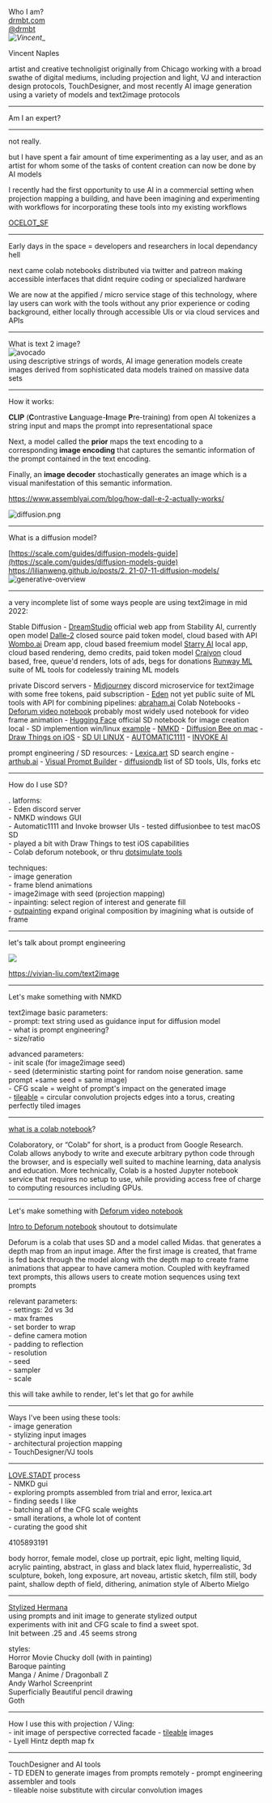 
Who I am?  
[drmbt.com](drmbt.com)   
[@drmbt](instagram.com/drmbt)   
_![Vincent](/assets/Vincent-AI-browneyes.png)__

Vincent Naples  

artist and creative technoligist originally from Chicago working with a broad swathe of digital mediums, including projection and light, VJ and interaction design protocols, TouchDesigner, and most recently AI image generation using a variety of models and text2image protocols  

___
Am I an expert?  
___
not really.  

but I have spent a fair amount of time experimenting as a lay user, and as an artist for whom some of the tasks of content creation can now be done by AI models

I recently had the first opportunity to use AI in a commercial setting when projection mapping a building, and have been imagining and experimenting with workflows for incorporating these tools into my existing workflows

[OCELOT_SF](https://photos.app.goo.gl/9e3YeFoEEYBDidJp6)

___
Early days in the space = developers and researchers in local dependancy hell

next came colab notebooks distributed via twitter and patreon making accessible interfaces that didnt require coding or specialized hardware

We are now at the appified / micro service stage of this technology, where lay users can work with the tools without any prior experience or coding background, either locally through accessible UIs or via cloud services and APIs

___
What is text 2 image?  
![avocado](/assets/avocado-chair.png)  
using descriptive strings of words, AI image generation models create images derived from sophisticated data models trained on massive data sets 
___
How it works:  

**CLIP** (**C**ontrastive **L**anguage-**I**mage **P**re-training) from open AI tokenizes a string input and maps the prompt into representational space   

Next, a model called the **prior** maps the text encoding to a corresponding **image** **encoding** that captures the semantic information of the prompt contained in the text encoding.  

Finally, an **image decoder** stochastically generates an image which is a visual manifestation of this semantic information.  

https://www.assemblyai.com/blog/how-dall-e-2-actually-works/  

![diffusion.png](/assets/diffusion.png)  

___


What is a diffusion model?  

[https://scale.com/guides/diffusion-models-guide](https://scale.com/guides/diffusion-models-guide) 
[https://lilianweng.github.io/posts/2. 21-07-11-diffusion-models/](https://lilianweng.github.io/posts/2021-07-11-diffusion-models/) 
![generative-overview](/assets/generative-overview.png)  

---
a very incomplete list of some ways people are using text2image in mid 2022:

Stable Diffusion - [DreamStudio](https://beta.dreamstudio.ai/dream) official web app from Stability AI, currently open model
[Dalle-2](https://openai.com/dall-e-2/) closed source paid token model, cloud based with API
[Wombo.ai](https://www.wombo.ai/) Dream app, cloud based freemium model
[Starry AI](https://www.starryai.com/) local app, cloud based rendering, demo credits, paid token model
[Craiyon](https://www.craiyon.com/) cloud based, free, queue'd renders, lots of ads, begs for donations
[Runway ML](https://runwayml.com/training/) suite of ML tools for codelessly training ML models

private Discord servers
    - [Midjourney](https://www.midjourney.com/) discord microservice for text2image with some free tokens, paid subscription
    - [Eden](https://www.edenai.co/) not yet public suite of ML tools with API for combining pipelines: [abraham.ai](abraham.ai)
Colab Notebooks
    - [Deforum video notebook](https://colab.research.google.com/github/deforum/stable-diffusion/blob/main/Deforum_Stable_Diffusion.ipynb#scrollTo=qH74gBWDd2oq) probably most widely used notebook for video frame animation
    - [Hugging Face](https://colab.research.google.com/github/huggingface/notebooks/blob/main/diffusers/stable_diffusion.ipynb) official SD notebook for image creation
local
    - SD implemention win/linux [example](https://www.youtube.com/watch?v=6MeJKnbv1ts)
    - [NMKD](https://nmkd.itch.io/t2i-gui) 
    - [Diffusion Bee on mac](https://diffusionbee.com/)
    - [Draw Things on iOS](https://apps.apple.com/us/app/draw-things-ai-generation/id6444050820)
    - [SD UI LINUX](https://stable-diffusion-ui.github.io/docs/installation/) 
    - [AUTOMATIC1111](https://github.com/AUTOMATIC1111/stable-diffusion-webui/)
    - [INVOKE AI](https://github.com/invoke-ai/InvokeAI)

prompt engineering / SD resources:
    - [Lexica.art](Lexica.art ) SD search engine
    - [arthub.ai](https://arthub.ai/)
    - [Visual Prompt Builder](https://tools.saxifrage.xyz/prompt)
	- [diffusiondb](https://diffusiondb.com/) list of SD tools, UIs, forks etc
___
How do I use SD?    

. latforms:   
	- Eden discord server  
	- NMKD windows GUI  
	- Automatic1111 and Invoke browser UIs
	- tested  diffusionbee to test macOS SD  
	- played a bit with Draw Things to test iOS capabilities  
	- Colab deforum notebook, or thru [dotsimulate tools](instagram.com/dotsimulatre)  

techniques:   
	- image generation  
	- frame blend animations  
	- image2image with seed (projection mapping)  
	- inpainting: select region of interest and generate fill  
	- [outpainting](https://openai.com/blog/dall-e-introducing-outpainting/) expand original composition by imagining what is outside of frame  
___
let's talk about prompt engineering   

![](/assets/prompt-grid.jpeg)

https://vivian-liu.com/text2image
___
Let's make something with NMKD  

text2image basic parameters:  
	- prompt: text string used as guidance input for diffusion model  
		- what is prompt engineering?  
	- size/ratio  

advanced parameters:  
	- init scale (for image2image seed)  
	- seed (deterministic starting point for random noise generation. same prompt +same seed = same image)  
	- CFG scale = weight of prompt's impact on the generated image  
	- [tileable](https://replicate.com/tommoore515/material_stable_diffusion) = circular convolution projects edges into a torus, creating perfectly tiled images   
___

[what is a colab notebook](https://research.google.com/colaboratory/faq.html#:~:text=Colaboratory%2C%20or%20%E2%80%9CColab%E2%80%9D%20for,learning%2C%20data%20analysis%20and%20education.)? 

Colaboratory, or “Colab” for short, is a product from Google Research. Colab allows anybody to write and execute arbitrary python code through the browser, and is especially well suited to machine learning, data analysis and education. More technically, Colab is a hosted Jupyter notebook service that requires no setup to use, while providing access free of charge to computing resources including GPUs.

___
Let's make something with [Deforum video notebook](https://colab.research.google.com/github/deforum/stable-diffusion/blob/main/Deforum_Stable_Diffusion.ipynb#scrollTo=qH74gBWDd2oq) 

[Intro to Deforum notebook](https://www.youtube.com/watch?v=w_sxuDMt_V0) shoutout to dotsimulate  

Deforum is a colab that uses SD and a model called Midas. that generates a depth map from an input image. After the first image is created, that frame is fed back through the model along with the depth map to create frame animations that appear to have camera motion. Coupled with keyframed text prompts, this allows users to create motion sequences using text prompts  

relevant parameters:  
	- settings: 2d vs 3d  
	- max frames   
	- set border to wrap  
	- define camera motion  
	- padding to reflection  
	- resolution  
	- seed  
	- sampler  
	- scale    

this will take awhile to render, let's let that go for awhile  

___
Ways I've been using these tools:  
	- image generation  
	- stylizing input images  
	- architectural projection mapping  
	- TouchDesigner/VJ tools  
___
[LOVE.STADT](https://photos.app.goo.gl/sPqkMDdL6JdrxjDy6) process   
	- NMKD gui   
	- exploring prompts assembled from trial and error, lexica.art  
	- finding seeds I like  
	- batching all of the CFG scale weights  
	- small iterations, a whole lot of content  
	- curating the good shit  

4105893191  

body horror, female model, close up portrait, epic light, melting liquid, acrylic painting, abstract, in glass and black latex fluid, hyperrealistic, 3d sculpture, bokeh, long exposure, art noveau, artistic sketch,  film still, body paint, shallow depth of field, dithering, animation style of Alberto Mielgo

___
[Stylized Hermana](https://photos.app.goo.gl/kdoQTP19McN8r1VJ7)  
using prompts and init image to generate stylized output  
experiments with init and CFG scale to find a sweet spot.  
Init between .25 and .45 seems strong   

styles:  
Horror Movie Chucky doll (with in painting)  
Baroque painting  
Manga / Anime / Dragonball Z  
Andy Warhol Screenprint  
Superficially Beautiful pencil drawing  
Goth  
___
How I use this with projection / VJing:  
	- init image of perspective corrected facade 
	- [tileable](https://replicate.com/tommoore515/material_stable_diffusion) images  
	- Lyell Hintz depth map fx  
___
TouchDesigner and AI tools  
	- TD EDEN to generate images from prompts remotely
	- prompt engineering assembler and tools  
	- tileable noise substitute with circular convolution images  


